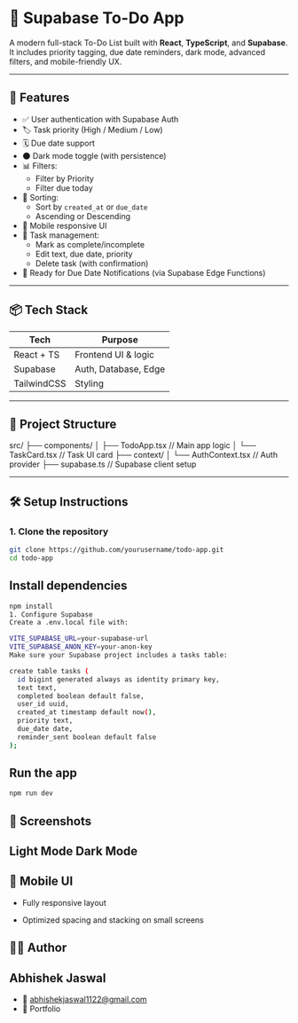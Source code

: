 # 📝 Supabase To-Do App

A modern full-stack To-Do List built with **React**, **TypeScript**, and **Supabase**. It includes priority tagging, due date reminders, dark mode, advanced filters, and mobile-friendly UX.

---

## 🚀 Features

- ✅ User authentication with Supabase Auth
- 🏷️ Task priority (High / Medium / Low)
- 🗓️ Due date support
- 🌑 Dark mode toggle (with persistence)
- 📊 Filters:
  - Filter by Priority
  - Filter due today
- 🧮 Sorting:
  - Sort by `created_at` or `due_date`
  - Ascending or Descending
- 📱 Mobile responsive UI
- 🧹 Task management:
  - Mark as complete/incomplete
  - Edit text, due date, priority
  - Delete task (with confirmation)
- 🔔 Ready for Due Date Notifications (via Supabase Edge Functions)

---

## 📦 Tech Stack

| Tech        | Purpose                |
|-------------|------------------------|
| React + TS  | Frontend UI & logic    |
| Supabase    | Auth, Database, Edge   |
| TailwindCSS | Styling                |

---

## 📂 Project Structure

src/
├── components/
│ ├── TodoApp.tsx // Main app logic
│ └── TaskCard.tsx // Task UI card
├── context/
│ └── AuthContext.tsx // Auth provider
├── supabase.ts // Supabase client setup

---

## 🛠️ Setup Instructions

### 1. Clone the repository

```bash
git clone https://github.com/yourusername/todo-app.git
cd todo-app
```

## Install dependencies

```bash
npm install
1. Configure Supabase
Create a .env.local file with:

VITE_SUPABASE_URL=your-supabase-url
VITE_SUPABASE_ANON_KEY=your-anon-key
Make sure your Supabase project includes a tasks table:

create table tasks (
  id bigint generated always as identity primary key,
  text text,
  completed boolean default false,
  user_id uuid,
  created_at timestamp default now(),
  priority text,
  due_date date,
  reminder_sent boolean default false
);
```

## Run the app

```bash
npm run dev
```

## 📸 Screenshots

## Light Mode Dark Mode

## 📱 Mobile UI

- Fully responsive layout

- Optimized spacing and stacking on small screens

## 👨‍💻 Author

## Abhishek Jaswal

- 📧 <abhishekjaswal1122@gmail.com>
- 🔗 Portfolio
